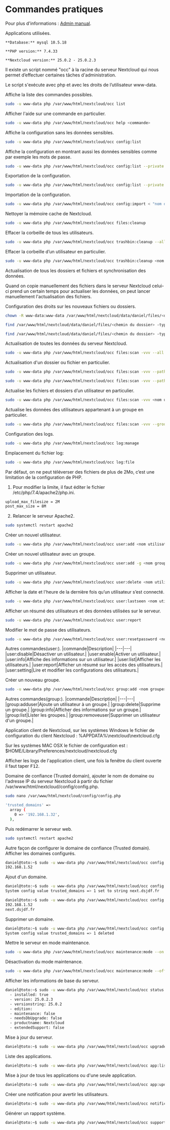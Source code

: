 # Commandes pratiques
Pour plus d'informations : [Admin manual](https://docs.nextcloud.com/server/stable/admin_manual/).

Applications utilisées.
```
**Database:** mysql 10.5.18

**PHP version:** 7.4.33

**Nextcloud version:** 25.0.2 - 25.0.2.3
```

Il existe un script nommé "occ" à la racine du serveur Nextcloud qui nous permet
d’effectuer certaines tâches d'administration.

Le script s'exécute avec php et avec les droits de l’utilisateur www-data.

Affiche la liste des commandes possibles.
```Bash
sudo -u www-data php /var/www/html/nextcloud/occ list
```

Afficher l'aide sur une commande en particulier.
```Bash
sudo -u www-data php /var/www/html/nextcloud/occ help <commande>
```

Affiche la configuration sans les données sensibles.
```Bash
sudo -u www-data php /var/www/html/nextcloud/occ config:list
```

Affiche la configuration en montrant aussi les données sensibles comme par
exemple les mots de passe.
```Bash
sudo -u www-data php /var/www/html/nextcloud/occ config:list --private
```

Exportation de la configuration.
```Bash
sudo -u www-data php /var/www/html/nextcloud/occ config:list --private --output=json > fichier.json
```

Importation de la configuration.
```Bash
sudo -u www-data php /var/www/html/nextcloud/occ config:import < "nom du fichier.json"
```

Nettoyer la mémoire cache de Nextcloud.
```Bash
sudo -u www-data php /var/www/html/nextcloud/occ files:cleanup
```

Effacer la corbeille de tous les utilisateurs.
```Bash
sudo -u www-data php /var/www/html/nextcloud/occ trashbin:cleanup --all-users
```

Effacer la corbeille d’un utilisateur en particulier.
```Bash
sudo -u www-data php /var/www/html/nextcloud/occ trashbin:cleanup <nom utilisateur>
```

Actualisation de tous les dossiers et fichiers et synchronisation des données.

Quand on copie manuellement des fichiers dans le serveur Nextcloud celui-ci prend un certain temps pour actualiser les données, on peut lancer manuellement l'actualisation des fichiers.

Configuration des droits sur les nouveaux fichiers ou dossiers.
```Bash
chown -R www-data:www-data /var/www/html/nextcloud/data/daniel/files/<dossier ou fichier>
```

```Bash
find /var/www/html/nextcloud/data/daniel/files/<chemin du dossier> -type f -exec chmod 644 {} +
```

```Bash
find /var/www/html/nextcloud/data/daniel/files/<chemin du dossier> -type d -exec chmod 755 {} +
```

Actualisation de toutes les données du serveur Nextcloud.
```Bash
sudo -u www-data php /var/www/html/nextcloud/occ files:scan -vvv --all
```

Actualisation d'un dossier ou fichier en particulier.
```Bash
sudo -u www-data php /var/www/html/nextcloud/occ files:scan -vvv --path="/<nom utilisateur>/files
```

```Bash
sudo -u www-data php /var/www/html/nextcloud/occ files:scan -vvv --path="daniel/files/Photos/"
```

Actualise les fichiers et dossiers d’un utilisateur en particulier.
```Bash
sudo -u www-data php /var/www/html/nextcloud/occ files:scan -vvv <nom utilisateur>
```

Actualise les données des utilisateurs appartenant à un groupe en particulier.
```Bash
sudo -u www-data php /var/www/html/nextcloud/occ files:scan -vvv --groups=<nom groupe1>,<nom groupe2>
```

Configuration des logs.
```Bash
sudo -u www-data php /var/www/html/nextcloud/occ log:manage
```

Emplacement du fichier log:
```Bash
sudo -u www-data php /var/www/html/nextcloud/occ log:file
```

Par défaut, on ne peut téléverser des fichiers de plus de 2Mo, c’est une limitation de la
configuration de PHP.
1. Pour modifier la limite, il faut éditer le fichier /etc/php/7.4/apache2/php.ini. 
```Bash
upload_max_filesize = 2M
post_max_size = 8M
```

2. Relancer le serveur Apache2.
```Bash
sudo systemctl restart apache2
```

Créer un nouvel utilisateur.
```Bash
sudo -u www-data php /var/www/html/nextcloud/occ user:add <nom utilisateur>
```

Créer un nouvel utilisateur avec un groupe.
```Bash
sudo -u www-data php /var/www/html/nextcloud/occ user:add -g <nom groupe> <nom utilisateur>
```

Supprimer un utilisateur.
```Bash
sudo -u www-data php /var/www/html/nextcloud/occ user:delete <nom utilisateur>
```

Afficher la date et l'heure de la dernière fois qu’un utilisateur s’est connecté.
```Bash
sudo -u www-data php /var/www/html/nextcloud/occ user:lastseen <nom utilisateur>
```

Afficher un résumé des utilisateurs et des données utilisées sur le serveur.
```Bash
sudo -u www-data php /var/www/html/nextcloud/occ user:report
```

Modifier le mot de passe des utilisateurs.
```Bash
sudo -u www-data php /var/www/html/nextcloud/occ user:resetpassword <nom utilisateur>
```

Autres commandes(user:).
|commande|Description|
|---|---|
|user:disable|Désactiver un utilisateur.|
|user:enable|Activer un utilisateur.|
|user:info|Affiche des informations sur un utilisateur.|
|user:list|Afficher les utilisateurs.|
|user:report|Afficher un résumé sur les accès des utilisateurs.|
|user:setting|Lire et modifier les configurations des utilisateurs.|

Créer un nouveau groupe.
```Bash
sudo -u www-data php /var/www/html/nextcloud/occ group:add <nom groupe>
```

Autres commandes(group:).
|commande|Description|
|---|---|
|group:adduser|Ajoute un utilisateur à un groupe.|
|group:delete|Supprime un groupe.|
|group:info|Afficher des informations sur un groupe.|
|group:list|Lister les groupes.|
|group:removeuser|Supprimer un utilisateur d'un groupe.|

Application client de Nextcloud, sur les systèmes Windows le fichier de configuration du client Nextcloud :  %APPDATA%\nextcloud\nextcloud.cfg

Sur les systèmes MAC OSX le fichier de configuration est : $HOME/Library/Preferences/nextcloud/nextcloud.cfg

Afficher les logs de l'application client, une fois la fenêtre du client ouverte il faut taper <kbd>F12</kbd>.

Domaine de confiance (Trusted domain), ajouter le nom de domaine ou l'adresse IP du serveur  Nextcloud à partir du fichier /var/www/html/nextcloud/config/config.php.
```Bash
sudo nano /var/www/html/nextcloud/config/config.php
```

```Bash
'trusted_domains' =>
  array (
    0 => '192.168.1.32',
  ),

```

Puis redémarrer le serveur web.
```Bash
sudo systemctl restart apache2
```

Autre façon de configurer le domaine de confiance (Trusted domain).
Afficher les domaines configurés.
```Bash
daniel@toto:~$ sudo -u www-data php /var/www/html/nextcloud/occ config:system:get trusted_domains
192.168.1.52
```

Ajout d'un domaine.
```Bash
daniel@toto:~$ sudo -u www-data php /var/www/html/nextcloud/occ config:system:set trusted_domains 1 --value=next.dsjdf.fr
System config value trusted_domains => 1 set to string next.dsjdf.fr
```

```Bash
daniel@toto:~$ sudo -u www-data php /var/www/html/nextcloud/occ config:system:get trusted_domains
192.168.1.52
next.dsjdf.fr
```

Supprimer un domaine.
```Bash
daniel@toto:~$ sudo -u www-data php /var/www/html/nextcloud/occ config:system:delete trusted_domains 1
System config value trusted_domains => 1 deleted
```

Mettre le serveur en mode maintenance.
```Bash
sudo -u www-data php /var/www/html/nextcloud/occ maintenance:mode --on
```

Désactivation du mode maintenance.
```Bash
sudo -u www-data php /var/www/html/nextcloud/occ maintenance:mode --off
```

Afficher les informations de base du serveur.
```Bash
daniel@toto:~$ sudo -u www-data php /var/www/html/nextcloud/occ status
  - installed: true
  - version: 25.0.2.3
  - versionstring: 25.0.2
  - edition: 
  - maintenance: false
  - needsDbUpgrade: false
  - productname: Nextcloud
  - extendedSupport: false
```

Mise à jour du serveur.
```Bash
daniel@toto:~$ sudo -u www-data php /var/www/html/nextcloud/occ upgrade
```

Liste des applications.
```Bash
daniel@toto:~$ sudo -u www-data php /var/www/html/nextcloud/occ app:list 
```

Mise à jour de tous les applications ou d'une seule application.
```Bash
daniel@toto:~$ sudo -u www-data php /var/www/html/nextcloud/occ app:update --all
```

Créer une notification pour avertir les utilisateurs.
```Bash
daniel@toto:~$ sudo -u www-data php /var/www/html/nextcloud/occ notification:generate --long-message "Un long message !" daniel "Message de teste"
```

Générer un rapport système.
```Bash
daniel@toto:~$ sudo -u www-data php /var/www/html/nextcloud/occ support:report
```